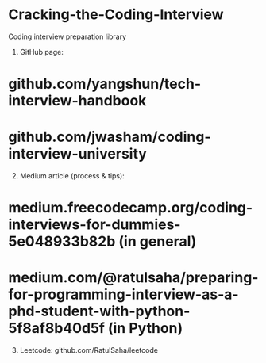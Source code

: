 # Cracking-the-Coding-Interview
Coding interview preparation library

1. GitHub page: 
# github.com/yangshun/tech-interview-handbook
# github.com/jwasham/coding-interview-university
  
2. Medium article (process & tips): 
# medium.freecodecamp.org/coding-interviews-for-dummies-5e048933b82b (in general)
# medium.com/@ratulsaha/preparing-for-programming-interview-as-a-phd-student-with-python-5f8af8b40d5f (in Python)

3. Leetcode: github.com/RatulSaha/leetcode
